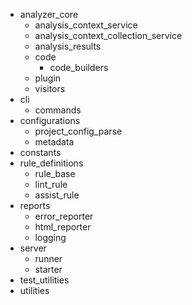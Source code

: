 

- analyzer_core
    - analysis_context_service
    - analysis_context_collection_service
    - analysis_results 
    - code
        - code_builders
    - plugin
    - visitors
- cli
    - commands
- configurations
    - project_config_parse
    - metadata
- constants
- rule_definitions
    - rule_base
    - lint_rule
    - assist_rule
- reports
    - error_reporter
    - html_reporter
    - logging
- server
    - runner
    - starter
- test_utilities
- utilities